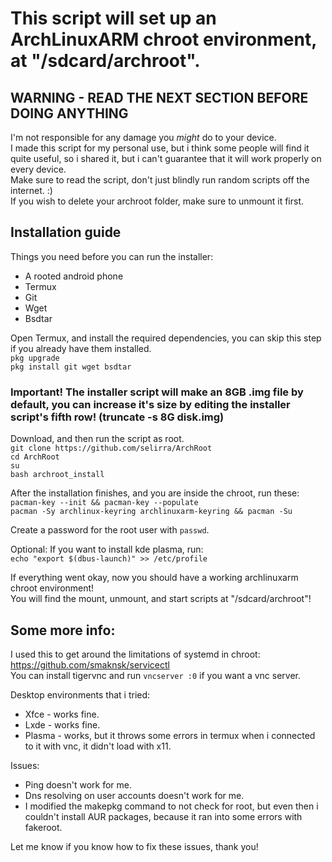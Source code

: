 # This script will set up an ArchLinuxARM chroot environment, at "/sdcard/archroot".

## WARNING - READ THE NEXT SECTION BEFORE DOING ANYTHING

I'm not responsible for any damage you *might* do to your device.  
I made this script for my personal use, but i think some people will find it quite useful, so i shared it, but i can't guarantee that it will work properly on every device.  
Make sure to read the script, don't just blindly run random scripts off the internet. :)  
If you wish to delete your archroot folder, make sure to unmount it first.


## Installation guide

Things you need before you can run the installer:  
* A rooted android phone
* Termux
* Git
* Wget
* Bsdtar  

Open Termux, and install the required dependencies, you can skip this step if you already have them installed.  
`pkg upgrade`  
`pkg install git wget bsdtar`  

### Important! The installer script will make an 8GB .img file by default, you can increase it's size by editing the installer script's fifth row! (truncate -s 8G disk.img)

Download, and then run the script as root.  
`git clone https://github.com/selirra/ArchRoot`  
`cd ArchRoot`  
`su`  
`bash archroot_install`  

After the installation finishes, and you are inside the chroot, run these:  
`pacman-key --init && pacman-key --populate`  
`pacman -Sy archlinux-keyring archlinuxarm-keyring && pacman -Su`  

Create a password for the root user with `passwd`.  

Optional: If you want to install kde plasma, run:  
`echo "export $(dbus-launch)" >> /etc/profile`  

If everything went okay, now you should have a working archlinuxarm chroot environment!  
You will find the mount, unmount, and start scripts at "/sdcard/archroot"!  

## Some more info:  

I used this to get around the limitations of systemd in chroot: https://github.com/smaknsk/servicectl  
You can install tigervnc and run `vncserver :0` if you want a vnc server.  

Desktop environments that i tried:  
* Xfce - works fine.
* Lxde - works fine.
* Plasma - works, but it throws some errors in termux when i connected to it with vnc, it didn't load with x11.

Issues:  
* Ping doesn't work for me.
* Dns resolving on user accounts doesn't work for me.
* I modified the makepkg command to not check for root, but even then i couldn't install AUR packages, because it ran into some errors with fakeroot.  

Let me know if you know how to fix these issues, thank you!
